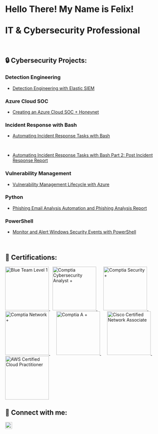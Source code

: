 <h1>Hello There! My Name is Felix! <br/><br/>IT & Cybersecurity Professional</h1>

</br>

<h2>🔒 Cybersecurity Projects:</h2>

### <b>Detection Engineering</b>
  - [Detection Engineering with Elastic SIEM](https://github.com/FelixAburto/Detection-Engineering)

### <b>Azure Cloud SOC</b>
  - [Creating an Azure Cloud SOC + Honeynet](https://github.com/FelixAburto/Cloud-SOC-Honeynet)

### <b>Incident Response with Bash</b>
  - [Automating Incident Response Tasks with Bash](https://github.com/Gutz2NvrGiveUp/Automating-Incident-Response-Tasks-with-Bash/tree/main)
<br />

  - [Automating Incident Response Tasks with Bash Part 2: Post Incident Response Report](https://github.com/Gutz2NvrGiveUp/Automating-Incident-Response-Tasks-with-Bash-Part-2-Post-Incident-Response-Report)
### <b>Vulnerability Management</b>
  - [Vulnerability Management Lifecycle with Azure](https://github.com/Gutz2NvrGiveUp/Vulnerability-Management-with-Azure/tree/main)
### <b>Python</b>
  - [Phishing Email Analysis Automation and Phishing Analysis Report](https://github.com/Gutz2NvrGiveUp/Phishing-Email-Analysis-Automation)
### <b>PowerShell</b>
  - [Monitor and Alert Windows Security Events with PowerShell](https://github.com/Gutz2NvrGiveUp/Monitor-and-Alert-Windows-Security-Events-with-PowerShell)

 </br>

<h2>📜 Certifications:</h2>

<a href="https://www.credly.com/badges/3a7f8a4f-e95f-400f-a05b-b7f74b0df003/public_url">
    <img src="https://images.credly.com/size/680x680/images/d7f68b5e-5282-4697-8a1e-7e6e16d7d45f/btl1certified.png" alt="Blue Team Level 1" width="140" height="140"/>
</a>&nbsp;
<a href="https://www.credly.com/badges/721c3a16-6e02-4380-82a2-ba46b01d0980/public_url">
    <img src="https://images.credly.com/size/680x680/images/5cb4b153-44d8-410c-97c6-6afba3faa4af/Comptia_CySA_2Bce.png" alt="Comptia Cybersecurity Analyst +" width="140" height="140"/>
</a>&nbsp;&nbsp;&nbsp;&nbsp;
<a href="https://www.credly.com/badges/d42fe297-9a85-4c51-923e-9660606e46ff/public_url">
    <img src="https://images.credly.com/size/680x680/images/74790a75-8451-400a-8536-92d792c5184a/CompTIA_Security_2Bce.png" alt="Comptia Security +" width="140" height="140"/>
</a>&nbsp;&nbsp;&nbsp;&nbsp;
<a href="https://www.credly.com/badges/d4697ae3-b1da-4e9d-8818-19feb39cd855/public_url">
    <img src="https://images.credly.com/size/680x680/images/e1fc05b2-959b-45a4-8d20-124b1df121fe/CompTIA_Network_2Bce.png" alt="Comptia Network +" width="140" height="140"/>
</a>&nbsp;&nbsp;&nbsp;&nbsp;
<a href="https://www.credly.com/badges/f2738ea4-5c76-47f7-9e89-0df619f9c870/public_url">
    <img src="https://images.credly.com/size/680x680/images/63482325-a0d6-4f64-ae75-f5f33922c7d0/CompTIA_A_2Bce.png" alt="Comptia A +" width="140" height="140"/>
</a>&nbsp;&nbsp;&nbsp;&nbsp;
<a href="https://www.credly.com/badges/4d30651e-d192-45f8-b08f-87b98df807ff/public_url">
    <img src="https://images.credly.com/size/680x680/images/683783d8-eaac-4c37-a14d-11bd8a36321d/ccna_600.png" alt="Cisco Certified Network Associate" width="140" height="140"/>
</a>&nbsp;&nbsp;&nbsp;&nbsp;
<a href="https://www.credly.com/badges/78dd56d5-d039-44ff-9c05-147b12dca394/public_url">
    <img src="https://images.credly.com/size/680x680/images/00634f82-b07f-4bbd-a6bb-53de397fc3a6/image.png" alt="AWS Certified Cloud Practitioner" width="140" height="140"/>
</a>




<h2> 🤳 Connect with me:</h2>

[<img align="left" alt="Felix Aburto | LinkedIn" width="22px" src="https://cdn.jsdelivr.net/npm/simple-icons@v3/icons/linkedin.svg" />][linkedin]

[linkedin]: https://www.linkedin.com/in/felix-calderon-8461b118a/

